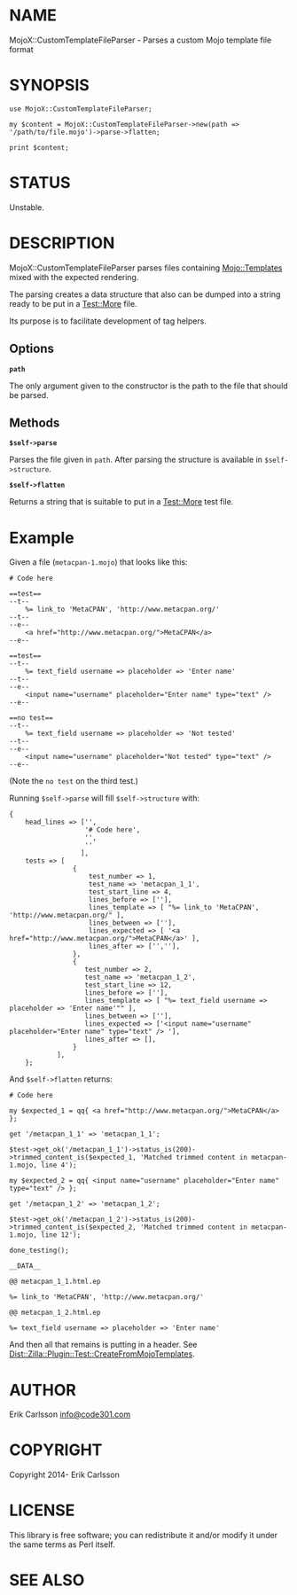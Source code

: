 # NAME

MojoX::CustomTemplateFileParser - Parses a custom Mojo template file format

# SYNOPSIS

    use MojoX::CustomTemplateFileParser;

    my $content = MojoX::CustomTemplateFileParser->new(path => '/path/to/file.mojo')->parse->flatten;

    print $content;

# STATUS

Unstable.

# DESCRIPTION

MojoX::CustomTemplateFileParser parses files containing [Mojo::Templates](https://metacpan.org/pod/Mojo::Template) mixed with the expected rendering.

The parsing creates a data structure that also can be dumped into a string ready to be put in a [Test::More](https://metacpan.org/pod/Test::More) file.

Its purpose is to facilitate development of tag helpers.

## Options

**`path`**

The only argument given to the constructor is the path to the file that should be parsed.

## Methods

**`$self->parse`**

Parses the file given in `path`. After parsing the structure is available in `$self->structure`.

**`$self->flatten`**

Returns a string that is suitable to put in a [Test::More](https://metacpan.org/pod/Test::More) test file.

# Example

Given a file (`metacpan-1.mojo`) that looks like this:

    # Code here

    ==test==
    --t--
        %= link_to 'MetaCPAN', 'http://www.metacpan.org/'
    --t--
    --e--
        <a href="http://www.metacpan.org/">MetaCPAN</a>
    --e--

    ==test==
    --t--
        %= text_field username => placeholder => 'Enter name'
    --t--
    --e--
        <input name="username" placeholder="Enter name" type="text" />
    --e--

    ==no test==
    --t--
        %= text_field username => placeholder => 'Not tested'
    --t--
    --e--
        <input name="username" placeholder="Not tested" type="text" />
    --e--

(Note the `no test` on the third test.)

Running `$self->parse` will fill `$self->structure` with:

    {
        head_lines => ['',
                       '# Code here',
                       '',
                       ''
                      ],
        tests => [
                    {
                        test_number => 1,
                        test_name => 'metacpan_1_1',
                        test_start_line => 4,
                        lines_before => [''],
                        lines_template => [ "%= link_to 'MetaCPAN', 'http://www.metacpan.org/" ],
                        lines_between => [''],
                        lines_expected => [ '<a href="http://www.metacpan.org/">MetaCPAN</a>' ],
                        lines_after => ['',''],
                    },
                    {
                       test_number => 2,
                       test_name => 'metacpan_1_2',
                       test_start_line => 12,
                       lines_before => [''],
                       lines_template => [ "%= text_field username => placeholder => 'Enter name'"" ],
                       lines_between => [''],
                       lines_expected => ['<input name="username" placeholder="Enter name" type="text" /> '],
                       lines_after => [],
                    }
                ],
        };

And `$self->flatten` returns:

    # Code here

    my $expected_1 = qq{ <a href="http://www.metacpan.org/">MetaCPAN</a> };

    get '/metacpan_1_1' => 'metacpan_1_1';

    $test->get_ok('/metacpan_1_1')->status_is(200)->trimmed_content_is($expected_1, 'Matched trimmed content in metacpan-1.mojo, line 4');

    my $expected_2 = qq{ <input name="username" placeholder="Enter name" type="text" /> };

    get '/metacpan_1_2' => 'metacpan_1_2';

    $test->get_ok('/metacpan_1_2')->status_is(200)->trimmed_content_is($expected_2, 'Matched trimmed content in metacpan-1.mojo, line 12');

    done_testing();

    __DATA__

    @@ metacpan_1_1.html.ep

    %= link_to 'MetaCPAN', 'http://www.metacpan.org/'

    @@ metacpan_1_2.html.ep

    %= text_field username => placeholder => 'Enter name'

And then all that remains is putting in a header. See [Dist::Zilla::Plugin::Test::CreateFromMojoTemplates](https://metacpan.org/pod/Dist::Zilla::Plugin::Test::CreateFromMojoTemplates).

# AUTHOR

Erik Carlsson <info@code301.com>

# COPYRIGHT

Copyright 2014- Erik Carlsson

# LICENSE

This library is free software; you can redistribute it and/or modify
it under the same terms as Perl itself.

# SEE ALSO
